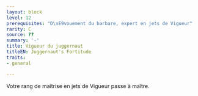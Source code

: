 ```yaml
---
layout: block
level: 12
prerequisites: "D\xE9vouement du barbare, expert en jets de Vigueur"
rarity: C
source: ??
summary: '-'
title: Vigueur du juggernaut
titleEN: Juggernaut's Fortitude
traits:
- general

---
```


<p>Votre rang de maîtrise en jets de Vigueur passe à maître.</p>